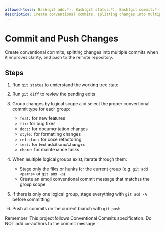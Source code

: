 ```yaml
---
allowed-tools: Bash(git add:*), Bash(git status:*), Bash(git commit:*), Bash(git diff:*), Bash(git push:*)
description: Create conventional commits, splitting changes into multiple commits when it improves clarity, and push to the remote repository.
---
```


# Commit and Push Changes

Create conventional commits, splitting changes into multiple commits when it improves clarity, and push to the remote repository.

## Steps

1. Run `git status` to understand the working tree state
2. Run `git diff` to review the pending edits
3. Group changes by logical scope and select the proper conventional commit type for each group:

   - `feat:` for new features
   - `fix:` for bug fixes
   - `docs:` for documentation changes
   - `style:` for formatting changes
   - `refactor:` for code refactoring
   - `test:` for test additions/changes
   - `chore:` for maintenance tasks

4. When multiple logical groups exist, iterate through them:

   - Stage only the files or hunks for the current group (e.g. `git add <paths>` or `git add -p`)
   - Create an emoji conventional commit message that matches the group scope

5. If there is only one logical group, stage everything with `git add -A` before committing
6. Push all commits on the current branch with `git push`

Remember: This project follows Conventional Commits specification. Do NOT add co-authors to the commit message.
